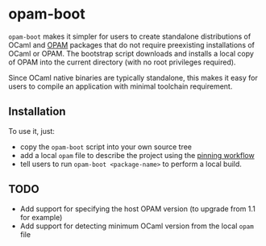 opam-boot
=========

`opam-boot` makes it simpler for users to create standalone distributions of
OCaml and [OPAM](https://opam.ocaml.org) packages that do not require
preexisting installations of OCaml or OPAM.  The bootstrap script downloads and
installs a local copy of OPAM into the current directory (with no root
privileges required).

Since OCaml native binaries are typically standalone, this makes it easy for
users to compile an application with minimal toolchain requirement.

## Installation

To use it, just:

* copy the `opam-boot` script into your own source tree
* add a local `opam` file to describe the project using the [pinning workflow](https://opam.ocaml.org/blog/opam-1-2-pin/)
* tell users to run `opam-boot <package-name>` to perform a local build.

## TODO

* Add support for specifying the host OPAM version (to upgrade from 1.1 for example)
* Add support for detecting minimum OCaml version from the local `opam` file
